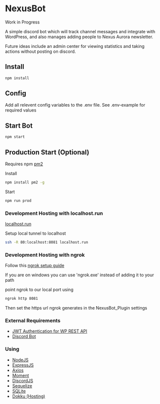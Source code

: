 # NexusBot
Work in Progress 

A simple discord bot which will track channel messages and integrate with WordPress, and also manages adding people to Nexus Aurora newsletter.

Future ideas include an admin center for viewing statistics and taking actions without posting on discord.

## Install
```sh
npm install
```

## Config
Add all relevent config variables to the .env file. See .env-example for required values

## Start Bot

```sh
npm start
```

## Production Start (Optional)
Requires npm [pm2](https://www.npmjs.com/package/pm2)

Install
```sh
npm install pm2 -g
```

Start
```sh
npm run prod
```

### Development Hosting with localhost.run
[localhost.run](http://localhost.run/docs/)

Setup local tunnel to localhost
```sh
ssh -R 80:localhost:8081 localhost.run
```


### Development Hosting with ngrok

Follow this [ngrok setup guide](https://dashboard.ngrok.com/get-started/setup)

If you are on windows you can use 'ngrok.exe' instead of adding it to your path

point ngrok to our local port using
```sh
ngrok http 8081
```
Then set the https url ngrok generates in the NexusBot_Plugin settings

### External Requirements
* [JWT Authentication for WP REST API](https://wordpress.org/plugins/jwt-authentication-for-wp-rest-api/)
* [Discord Bot](https://discord.com/developers/applications)


### Using
* [NodeJS](https://nodejs.org/en/) 
* [ExpressJS](https://expressjs.com/)
* [Axios](https://axios-http.com/)
* [Moment](https://momentjs.com/docs/)
* [DiscordJS](https://discord.js.org/)
* [Sequelize](https://sequelize.org/)
* [SQLite](https://www.sqlite.org/index.html)
* [Dokku (Hosting)](https://dokku.com)
